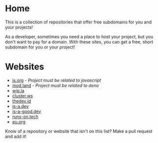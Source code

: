 # Home

This is a collection of repositories that offer free subdomains for you and your projects! 

As a developer, sometimes you need a place to host your project, but you don't want to pay for a domain. With these sites, you can get a free, short subdomain for you or your project! 

# Websites
- [js.org](https://js.org) - *Project must be related to javascript*
- [mod.land](https://mod.land) - *Project must be related to deno*
- [wip.la](https://wip.la)
- [cluster.ws](https://cluster.ws)
- [thedev.id](https://thedev.id)
- [is-a.dev](https://is-a.dev)
- [is-a-good.dev](https://is-a-good.dev)
- [runs-on.tech](https://runs-on.tech)
- [eu.org](https://eu.org)

Know of a repository or website that isn't on this list? Make a pull request and add it!
